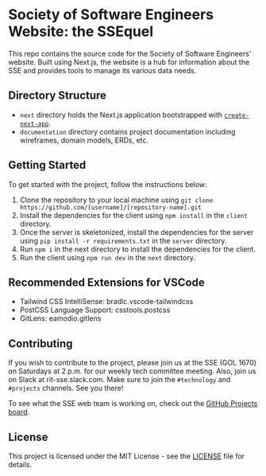 # Society of Software Engineers Website: the SSEquel

This repo contains the source code for the Society of Software Engineers' website. Built using Next.js, the website is a hub for information about the SSE and provides tools to manage its various data needs.

## Directory Structure

- `next` directory holds the Next.js application bootstrapped with [`create-next-app`](https://github.com/vercel/next.js/tree/canary/packages/create-next-app).
- `documentation` directory contains project documentation including wireframes, domain models, ERDs, etc.

## Getting Started

To get started with the project, follow the instructions below:

1. Clone the repository to your local machine using `git clone https://github.com/[username]/[repository-name].git`
2. Install the dependencies for the client using `npm install` in the `client` directory.
3. Once the server is skeletonized, install the dependencies for the server using `pip install -r requirements.txt` in the `server` directory.
4. Run `npm i` in the next directory to install the dependencies for the client.
5. Run the client using `npm run dev` in the `next` directory.

## Recommended Extensions for VSCode
- Tailwind CSS IntelliSense: bradlc.vscode-tailwindcss
- PostCSS Language Support: csstools.postcss
- GitLens: eamodio.gitlens

## Contributing

If you wish to contribute to the project, please join us at the SSE (GOL 1670) on Saturdays at 2 p.m. for our weekly tech committee meeting. Also, join us on Slack at rit-sse.slack.com. Make sure to join the `#technology` and `#projects` channels. See you there!

To see what the SSE web team is working on, check out the [GitHub Projects board](https://github.com/orgs/rit-sse/projects/2/views/10).

## License

This project is licensed under the MIT License - see the [LICENSE](LICENSE) file for details.

